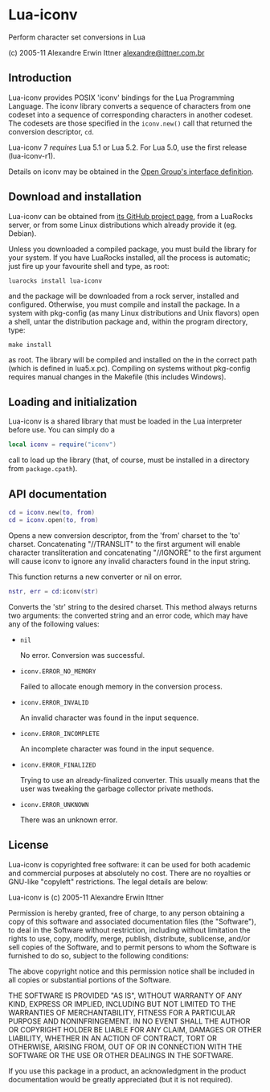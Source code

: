 # Lua-iconv

Perform character set conversions in Lua

(c) 2005-11 Alexandre Erwin Ittner <alexandre@ittner.com.br>


## Introduction

Lua-iconv provides POSIX 'iconv' bindings for the Lua Programming Language.
The iconv library converts a sequence of characters from one codeset into a sequence of corresponding characters in another codeset.
The codesets are those specified in the `iconv.new()` call that returned the conversion descriptor, `cd`.

Lua-iconv 7 *requires* Lua 5.1 or Lua 5.2. For Lua 5.0, use the first release (lua-iconv-r1).

Details on iconv may be obtained in the [Open Group's interface definition](http://www.opengroup.org/onlinepubs/007908799/xsh/iconv.h.html).


## Download and installation

Lua-iconv can be obtained from [its GitHub project page](https://github.com/lunarmodules/lua-iconv), from a LuaRocks server, or from some Linux distributions which already provide it (eg. Debian).

Unless you downloaded a compiled package, you must build the library for your system.
If you have LuaRocks installed, all the process is automatic; just fire up your favourite shell and type, as root:

```console
luarocks install lua-iconv
```

and the package will be downloaded from a rock server, installed and configured.
Otherwise, you must compile and install the package.
In a system with pkg-config (as many Linux distributions and Unix flavors) open a shell, untar the distribution package and, within the program directory, type:

```console
make install
```

as root.
The library will be compiled and installed on the in the correct path (which is defined in lua5.x.pc).
Compiling on systems without pkg-config requires manual changes in the Makefile (this includes Windows).


## Loading and initialization

Lua-iconv is a shared library that must be loaded in the Lua interpreter before use.
You can simply do a

```lua
local iconv = require("iconv")
```

call to load up the library (that, of course, must be installed in a directory from `package.cpath`).


## API documentation

```lua
cd = iconv.new(to, from)
cd = iconv.open(to, from)
```

Opens a new conversion descriptor, from the 'from' charset to the 'to' charset.
Concatenating "//TRANSLIT" to the first argument will enable character transliteration and concatenating "//IGNORE" to the first argument will cause iconv to ignore any invalid characters found in the input string.

This function returns a new converter or nil on error.


```lua
nstr, err = cd:iconv(str)
```

Converts the 'str' string to the desired charset.
This method always returns two arguments: the converted string and an error code, which may have any of the following values:

* `nil`

    No error. Conversion was successful.

* `iconv.ERROR_NO_MEMORY`

    Failed to allocate enough memory in the conversion process.

* `iconv.ERROR_INVALID`

    An invalid character was found in the input sequence.

* `iconv.ERROR_INCOMPLETE`

    An incomplete character was found in the input sequence.

* `iconv.ERROR_FINALIZED`

    Trying to use an already-finalized converter. This usually means
    that the user was tweaking the garbage collector private methods.

* `iconv.ERROR_UNKNOWN`

    There was an unknown error.


## License

Lua-iconv is copyrighted free software: it can be used for both academic
and commercial purposes at absolutely no cost. There are no royalties
or GNU-like "copyleft" restrictions. The legal details are below:

   Lua-iconv is (c) 2005-11 Alexandre Erwin Ittner

   Permission is hereby granted, free of charge, to any person obtaining
   a copy of this software and associated documentation files (the
   "Software"), to deal in the Software without restriction, including
   without limitation the rights to use, copy, modify, merge, publish,
   distribute, sublicense, and/or sell copies of the Software, and to
   permit persons to whom the Software is furnished to do so, subject
   to the following conditions:

   The above copyright notice and this permission notice shall be
   included in all copies or substantial portions of the Software.

   THE SOFTWARE IS PROVIDED "AS IS", WITHOUT WARRANTY OF ANY KIND,
   EXPRESS OR IMPLIED, INCLUDING BUT NOT LIMITED TO THE WARRANTIES OF
   MERCHANTABILITY, FITNESS FOR A PARTICULAR PURPOSE AND NONINFRINGEMENT.
   IN NO EVENT SHALL THE AUTHOR OR COPYRIGHT HOLDER BE LIABLE FOR ANY
   CLAIM, DAMAGES OR OTHER LIABILITY, WHETHER IN AN ACTION OF CONTRACT,
   TORT OR OTHERWISE, ARISING FROM, OUT OF OR IN CONNECTION WITH THE
   SOFTWARE OR THE USE OR OTHER DEALINGS IN THE SOFTWARE.

   If you use this package in a product, an acknowledgment in the product
   documentation would be greatly appreciated (but it is not required).

